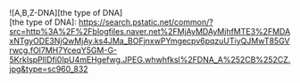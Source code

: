 ![A,B,Z-DNA][the type of DNA]<br>
[the type of DNA]: https://search.pstatic.net/common/?src=http%3A%2F%2Fblogfiles.naver.net%2FMjAyMDAyMjhfMTE3%2FMDAxNTgyODE3NjQwMjAy.ks4JMa_BOFjnxwPYmgecpv6pqzuUTiyQJMwT85GVrwcg.fOl7MH7YceqY5GM-G-5KrkIspPIlDfi0IpU4mEHgefwg.JPEG.whwhfksl%2FDNA_A%252CB%252CZ.jpg&type=sc960_832

